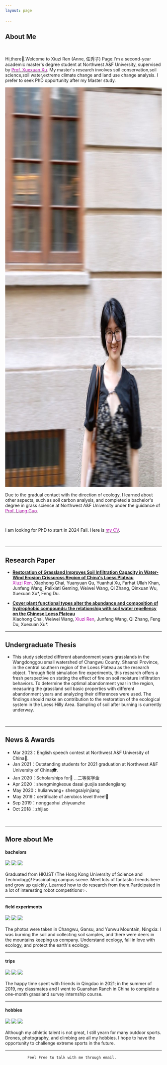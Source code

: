 ```yaml
---
layout: page

---
```

## About Me



<br>

Hi,there👋.Welcome to Xiuzi Ren (Anne, 任秀子) Page.I'm a second-year academic master's degree student at Northwest A&F University, supervised by [<font color="#B509AC">Prof. Xuexuan Xu</font>](https://www.researchgate.net/profile/Xu-Xuexuan). My master's research involves soil conservation,soil science,soil water,extreme climate change and land use change analysis. I prefer to seek PhD opportunity after my Master study.

<img src="images/anne.jpg" class="floatpic" width="1077" height="1280">

<br>

Due to the gradual contact with the direction of ecology, I learned about other aspects, such as soil carbon analysis, and completed a bachelor's degree in grass science at Northwest A&F University under the guidance of [<font color="#B509AC">Prof. Liang Guo</font>](https://www.researchgate.net/profile/Liang-Guo-26).

<br>

I am looking for PhD to start in 2024 Fall. Here is [<font color="#B509AC">my CV</font>](https://Anne-Ren.github.io/mypaper/AnneCV.pdf). 

<br>

---

## Research Paper



- **[Restoration of Grassland Improves Soil Infiltration Capacity in Water-Wind Erosion Crisscross Region of China's Loess Plateau](https://Anne-Ren.github.io/mypaper/paper1.pdf)**<br><font color="#B509AC">Xiuzi Ren</font>, Xiaohong Chai, Yuanyuan Qu, Yuanhui Xu, Farhat Ullah Khan, Junfeng Wang, Palixiati Geming, Weiwei Wang,  Qi Zhang, Qinxuan Wu, Xuexuan Xu*, Feng Du.<br>

- **[Cover plant functional types alter the abundance and composition of hydrophobic compounds: the relationship with soil water repellency on the Chinese Loess Plateau](https://Anne-Ren.github.io/mypaper/plant.pdf)**<br>Xiaohong Chai, Weiwei Wang, <font color="#B509AC">Xiuzi Ren</font>, Junfeng Wang, Qi Zhang, Feng Du, Xuexuan Xu*.<br>

---

## Undergraduate Thesis



- This study selected different abandonment years grasslands in the Wangdonggou small watershed of Changwu County, Shaanxi Province, in the central southern region of the Loess Plateau as the research object. Through field simulation fire experiments, this research offers a fresh perspective on stating the effect of fire on soil moisture infiltration behaviors. To determine the optimal abandonment year in the region, measuring the grassland soil basic properties with different abandonment years and analyzing their differences were used. The findings should make an contribution to the restoration of the ecological system in the Loess Hilly Area. Sampling of soil after burning is currently underway.

<br>

---

## News & Awards



- Mar 2023：English speech contest at Northwest A&F University of China🎤.
- Jan 2021：Outstanding students for 2021 graduation at Northwest A&F University of China🎓.
- Jan 2020：Scholarships for🌟 ...二等奖学金
- Apr 2020：shengmingkexue dasai guojia sandengjiang
- May 2020：hulianwang+ shengsaiyinjiang
- May 2019：certificate of aerobics level three!💃
- Sep 2019：nonggaohui zhiyuanzhe 
- Oct 2018：zhijiao

<br>

---

## More about Me

#### bachelors



<div class="third">
<img src="https://Anne-Ren.github.io/images/be1.jpg" >
<img src="https://Anne-Ren.github.io/images/be2.jpg" >
<img src="https://Anne-Ren.github.io/images/be3.jpg" >
</div>
<br>Graduated from HKUST (The Hong Kong University of Science and Technology)! Fascinating campus scene. Meet lots of fantastic friends here and grow up quickly. Learned how to do research from them.Participated in a lot of interesting robot competitions✨.

<br>

---

#### field experiments



<div class="third">
<img src="https://Anne-Ren.github.io/images/ex1.jpg" >
<img src="https://Anne-Ren.github.io/images/ex2.jpg" >
<img src="https://Anne-Ren.github.io/images/ex3.jpg" >
</div>
<br>The photos were taken in Changwu, Gansu, and Yunwu Mountain, Ningxia: I was burning the soil and collecting soil samples, and there were deers in the mountains keeping us company. Understand ecology, fall in love with ecology, and protect the earth's ecology.

<br>

---

#### trips



<div class="third">
<img src="https://Anne-Ren.github.io/images/tr1.jpg" >
<img src="https://Anne-Ren.github.io/images/tr2.jpg" >
<img src="https://Anne-Ren.github.io/images/tr3.jpg" >
</div>
<br>The happy time spent with friends in Qingdao in 2021; in the summer of 2019, my classmates and I went to Guanshan Ranch in China to complete a one-month grassland survey internship course.

<br>

---


#### hobbies



<div class="third">
<img src="https://Anne-Ren.github.io/images/ho1.jpg" >
<img src="https://Anne-Ren.github.io/images/ho2.jpg" >
<img src="https://Anne-Ren.github.io/images/ho3.jpg" >
</div>
<br>Although my athletic talent is not great, I still yearn for many outdoor sports. Drones, photography, and climbing are all my hobbies. I hope to have the opportunity to challenge extreme sports in the future.

<br>

---

              Feel Free to talk with me through email.


